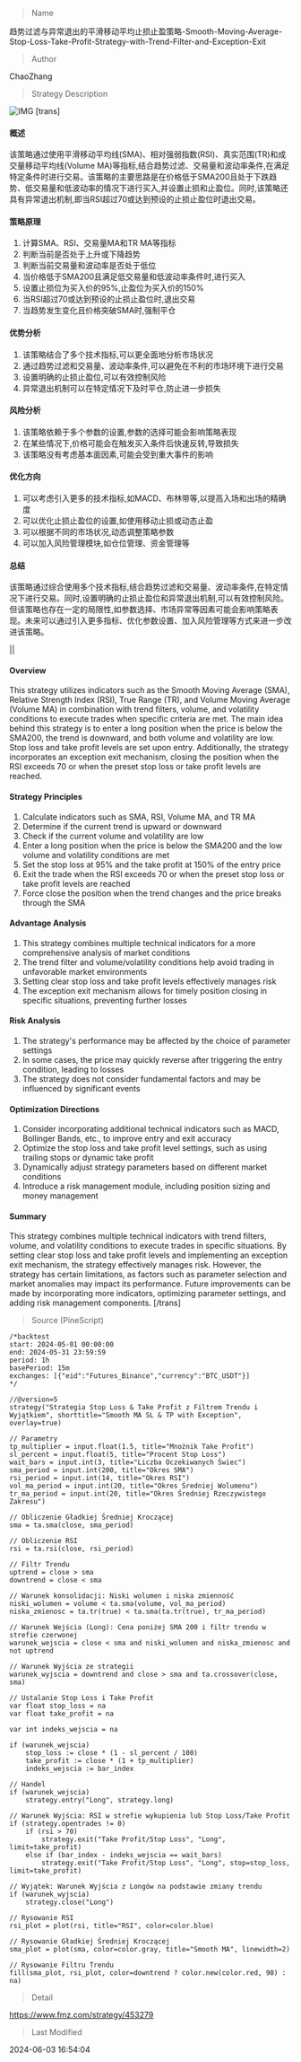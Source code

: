 
> Name

趋势过滤与异常退出的平滑移动平均止损止盈策略-Smooth-Moving-Average-Stop-Loss-Take-Profit-Strategy-with-Trend-Filter-and-Exception-Exit

> Author

ChaoZhang

> Strategy Description

![IMG](https://www.fmz.com/upload/asset/f38fdf21a90bb8e63c.png)
[trans]
#### 概述
该策略通过使用平滑移动平均线(SMA)、相对强弱指数(RSI)、真实范围(TR)和成交量移动平均线(Volume MA)等指标,结合趋势过滤、交易量和波动率条件,在满足特定条件时进行交易。该策略的主要思路是在价格低于SMA200且处于下跌趋势、低交易量和低波动率的情况下进行买入,并设置止损和止盈位。同时,该策略还具有异常退出机制,即当RSI超过70或达到预设的止损止盈位时退出交易。

#### 策略原理
1. 计算SMA、RSI、交易量MA和TR MA等指标
2. 判断当前是否处于上升或下降趋势
3. 判断当前交易量和波动率是否处于低位
4. 当价格低于SMA200且满足低交易量和低波动率条件时,进行买入
5. 设置止损位为买入价的95%,止盈位为买入价的150%
6. 当RSI超过70或达到预设的止损止盈位时,退出交易
7. 当趋势发生变化且价格突破SMA时,强制平仓

#### 优势分析
1. 该策略结合了多个技术指标,可以更全面地分析市场状况
2. 通过趋势过滤和交易量、波动率条件,可以避免在不利的市场环境下进行交易
3. 设置明确的止损止盈位,可以有效控制风险
4. 异常退出机制可以在特定情况下及时平仓,防止进一步损失

#### 风险分析
1. 该策略依赖于多个参数的设置,参数的选择可能会影响策略表现
2. 在某些情况下,价格可能会在触发买入条件后快速反转,导致损失
3. 该策略没有考虑基本面因素,可能会受到重大事件的影响

#### 优化方向
1. 可以考虑引入更多的技术指标,如MACD、布林带等,以提高入场和出场的精确度
2. 可以优化止损止盈位的设置,如使用移动止损或动态止盈
3. 可以根据不同的市场状况,动态调整策略参数
4. 可以加入风险管理模块,如仓位管理、资金管理等

#### 总结
该策略通过综合使用多个技术指标,结合趋势过滤和交易量、波动率条件,在特定情况下进行交易。同时,设置明确的止损止盈位和异常退出机制,可以有效控制风险。但该策略也存在一定的局限性,如参数选择、市场异常等因素可能会影响策略表现。未来可以通过引入更多指标、优化参数设置、加入风险管理等方式来进一步改进该策略。

|| 

#### Overview
This strategy utilizes indicators such as the Smooth Moving Average (SMA), Relative Strength Index (RSI), True Range (TR), and Volume Moving Average (Volume MA) in combination with trend filters, volume, and volatility conditions to execute trades when specific criteria are met. The main idea behind this strategy is to enter a long position when the price is below the SMA200, the trend is downward, and both volume and volatility are low. Stop loss and take profit levels are set upon entry. Additionally, the strategy incorporates an exception exit mechanism, closing the position when the RSI exceeds 70 or when the preset stop loss or take profit levels are reached.

#### Strategy Principles
1. Calculate indicators such as SMA, RSI, Volume MA, and TR MA
2. Determine if the current trend is upward or downward
3. Check if the current volume and volatility are low
4. Enter a long position when the price is below the SMA200 and the low volume and volatility conditions are met
5. Set the stop loss at 95% and the take profit at 150% of the entry price
6. Exit the trade when the RSI exceeds 70 or when the preset stop loss or take profit levels are reached
7. Force close the position when the trend changes and the price breaks through the SMA

#### Advantage Analysis
1. This strategy combines multiple technical indicators for a more comprehensive analysis of market conditions
2. The trend filter and volume/volatility conditions help avoid trading in unfavorable market environments
3. Setting clear stop loss and take profit levels effectively manages risk
4. The exception exit mechanism allows for timely position closing in specific situations, preventing further losses

#### Risk Analysis
1. The strategy's performance may be affected by the choice of parameter settings
2. In some cases, the price may quickly reverse after triggering the entry condition, leading to losses
3. The strategy does not consider fundamental factors and may be influenced by significant events

#### Optimization Directions
1. Consider incorporating additional technical indicators such as MACD, Bollinger Bands, etc., to improve entry and exit accuracy
2. Optimize the stop loss and take profit level settings, such as using trailing stops or dynamic take profit
3. Dynamically adjust strategy parameters based on different market conditions
4. Introduce a risk management module, including position sizing and money management

#### Summary
This strategy combines multiple technical indicators with trend filters, volume, and volatility conditions to execute trades in specific situations. By setting clear stop loss and take profit levels and implementing an exception exit mechanism, the strategy effectively manages risk. However, the strategy has certain limitations, as factors such as parameter selection and market anomalies may impact its performance. Future improvements can be made by incorporating more indicators, optimizing parameter settings, and adding risk management components.
[/trans]



> Source (PineScript)

``` pinescript
/*backtest
start: 2024-05-01 00:00:00
end: 2024-05-31 23:59:59
period: 1h
basePeriod: 15m
exchanges: [{"eid":"Futures_Binance","currency":"BTC_USDT"}]
*/

//@version=5
strategy("Strategia Stop Loss & Take Profit z Filtrem Trendu i Wyjątkiem", shorttitle="Smooth MA SL & TP with Exception", overlay=true)

// Parametry
tp_multiplier = input.float(1.5, title="Mnożnik Take Profit")
sl_percent = input.float(5, title="Procent Stop Loss")
wait_bars = input.int(3, title="Liczba Oczekiwanych Świec")
sma_period = input.int(200, title="Okres SMA")
rsi_period = input.int(14, title="Okres RSI")
vol_ma_period = input.int(20, title="Okres Średniej Wolumenu")
tr_ma_period = input.int(20, title="Okres Średniej Rzeczywistego Zakresu")

// Obliczenie Gładkiej Średniej Kroczącej
sma = ta.sma(close, sma_period)

// Obliczenie RSI
rsi = ta.rsi(close, rsi_period)

// Filtr Trendu
uptrend = close > sma
downtrend = close < sma

// Warunek konsolidacji: Niski wolumen i niska zmienność
niski_wolumen = volume < ta.sma(volume, vol_ma_period)
niska_zmienosc = ta.tr(true) < ta.sma(ta.tr(true), tr_ma_period)

// Warunek Wejścia (Long): Cena poniżej SMA 200 i filtr trendu w strefie czerwonej
warunek_wejscia = close < sma and niski_wolumen and niska_zmienosc and not uptrend

// Warunek Wyjścia ze strategii
warunek_wyjscia = downtrend and close > sma and ta.crossover(close, sma)

// Ustalanie Stop Loss i Take Profit
var float stop_loss = na
var float take_profit = na

var int indeks_wejscia = na

if (warunek_wejscia)
    stop_loss := close * (1 - sl_percent / 100)
    take_profit := close * (1 + tp_multiplier)
    indeks_wejscia := bar_index

// Handel
if (warunek_wejscia)
    strategy.entry("Long", strategy.long)

// Warunek Wyjścia: RSI w strefie wykupienia lub Stop Loss/Take Profit
if (strategy.opentrades != 0)
    if (rsi > 70)
        strategy.exit("Take Profit/Stop Loss", "Long", limit=take_profit)
    else if (bar_index - indeks_wejscia == wait_bars)
        strategy.exit("Take Profit/Stop Loss", "Long", stop=stop_loss, limit=take_profit)

// Wyjątek: Warunek Wyjścia z Longów na podstawie zmiany trendu
if (warunek_wyjscia)
    strategy.close("Long")

// Rysowanie RSI
rsi_plot = plot(rsi, title="RSI", color=color.blue)

// Rysowanie Gładkiej Średniej Kroczącej
sma_plot = plot(sma, color=color.gray, title="Smooth MA", linewidth=2)

// Rysowanie Filtru Trendu
fill(sma_plot, rsi_plot, color=downtrend ? color.new(color.red, 90) : na)

```

> Detail

https://www.fmz.com/strategy/453279

> Last Modified

2024-06-03 16:54:04
